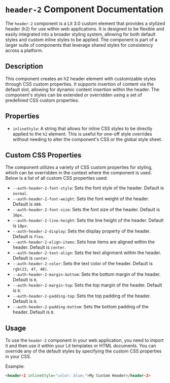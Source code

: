 # `header-2` Component Documentation

The `header-2` component is a Lit 3.0 custom element that provides a stylized header (h2) for use within web applications. It is designed to be flexible and easily integrated into a broader styling system, allowing for both default styles and custom inline styles to be applied. The component is part of a larger suite of components that leverage shared styles for consistency across a platform.

## Description

This component creates an h2 header element with customizable styles through CSS custom properties. It supports insertion of content via the default slot, allowing for dynamic content insertion within the header. The component's styles can be extended or overridden using a set of predefined CSS custom properties.

## Properties

- `inlineStyle`: A string that allows for inline CSS styles to be directly applied to the `h2` element. This is useful for one-off style overrides without needing to alter the component's CSS or the global style sheet.

## Custom CSS Properties

The component utilizes a variety of CSS custom properties for styling, which can be overridden in the context where the component is used. Below is a list of all custom CSS properties used:

- `--auth-header-2-font-style`: Sets the font style of the header. Default is `normal`.
- `--auth-header-2-font-weight`: Sets the font weight of the header. Default is `400`.
- `--auth-header-2-font-size`: Sets the font size of the header. Default is `16px`.
- `--auth-header-2-line-height`: Sets the line height of the header. Default is `18px`.
- `--auth-header-2-display`: Sets the display property of the header. Default is `flex`.
- `--auth-header-2-align-items`: Sets how items are aligned within the header. Default is `center`.
- `--auth-header-2-text-align`: Sets the text alignment within the header. Default is `center`.
- `--auth-header-2-color`: Sets the text color of the header. Default is `rgb(23, 47, 48)`.
- `--auth-header-2-margin-bottom`: Sets the bottom margin of the header. Default is `0`.
- `--auth-header-2-margin-top`: Sets the top margin of the header. Default is `0`.
- `--auth-header-2-padding-top`: Sets the top padding of the header. Default is `0`.
- `--auth-header-2-padding-bottom`: Sets the bottom padding of the header. Default is `0`.

## Usage

To use the `header-2` component in your web application, you need to import it and then use it within your Lit templates or HTML documents. You can override any of the default styles by specifying the custom CSS properties in your CSS.

Example:

```html
<header-2 inlineStyle="color: blue;">My Custom Header</header-2>
